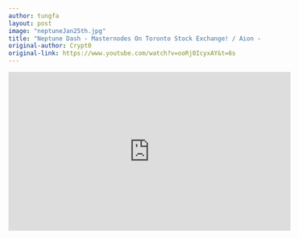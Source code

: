 ```yaml
---
author: tungfa
layout: post
image: "neptuneJan25th.jpg"
title: "Neptune Dash - Masternodes On Toronto Stock Exchange! / Aion - The Third Generation Blockchain"
original-author: Crypt0
original-link: https://www.youtube.com/watch?v=ooRj0IcyxAY&t=6s
---
```


<iframe width="560" height="315" src="https://www.youtube.com/embed/ooRj0IcyxAY" frameborder="0" allow="autoplay; encrypted-media" allowfullscreen></iframe>
